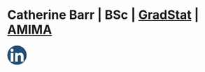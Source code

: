 # Catherine Barr | BSc | [GradStat](https://rss.org.uk/membership/professional-development/gradstat) | [AMIMA](https://ima.org.uk/membership/membership-grades/associate-member)

[![LinkedIn](https://github.com/Statisticskit/Statisticskit/blob/main/images/Linked%20In%20circle.jpg)](https://linkedin.com/in/statisticskit)

<!---
Statisticskit/Statisticskit is a ✨ special ✨ repository because its `README.md` (this file) appears on your GitHub profile.
You can click the Preview link to take a look at your changes.
--->

